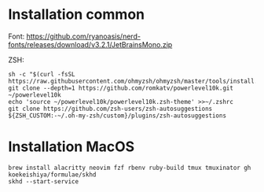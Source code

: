 Installation common
=============

Font: https://github.com/ryanoasis/nerd-fonts/releases/download/v3.2.1/JetBrainsMono.zip

ZSH:
```
sh -c "$(curl -fsSL https://raw.githubusercontent.com/ohmyzsh/ohmyzsh/master/tools/install.sh)"
git clone --depth=1 https://github.com/romkatv/powerlevel10k.git ~/powerlevel10k
echo 'source ~/powerlevel10k/powerlevel10k.zsh-theme' >>~/.zshrc
git clone https://github.com/zsh-users/zsh-autosuggestions ${ZSH_CUSTOM:-~/.oh-my-zsh/custom}/plugins/zsh-autosuggestions
```

Installation MacOS
==================

```
brew install alacritty neovim fzf rbenv ruby-build tmux tmuxinator gh koekeishiya/formulae/skhd
skhd --start-service
```
